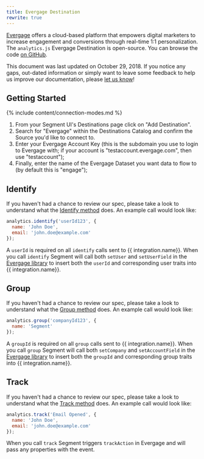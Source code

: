 ```yaml
---
title: Evergage Destination
rewrite: true
---
```


[Evergage](https://www.evergage.com/) offers a cloud-based platform that empowers digital marketers to increase engagement and conversions through real-time 1:1 personalization. The `analytics.js` Evergage Destination is open-source. You can browse the code [on GitHub](https://github.com/segment-integrations/analytics.js-integration-evergage).

This document was last updated on October 29, 2018. If you notice any gaps, out-dated information or simply want to leave some feedback to help us improve our documentation, please [let us know](https://segment.com/help/contact)!

## Getting Started

{% include content/connection-modes.md %}

1. From your Segment UI's Destinations page click on "Add Destination".
2. Search for "Evergage" within the Destinations Catalog and confirm the Source you'd like to connect to.
3. Enter your Evergage Account Key (this is the subdomain you use to login to Evergage with; if your account is "testaccount.evergage.com", then use "testaccount");
4. Finally, enter the name of the Evergage Dataset you want data to flow to (by default this is "engage");

## Identify
If you haven't had a chance to review our spec, please take a look to understand what the [Identify method](https://segment.com/docs/connections/spec/identify/) does. An example call would look like:

```javascript
analytics.identify('userId123', {
  name: 'John Doe',
  email: 'john.doe@example.com'
});
```

A `userId` is required on all `identify` calls sent to {{ integration.name}}. When you call `identify` Segment will call both `setUser` and `setUserField` in the [Evergage library](https://doc.evergage.com/display/EKB/Send+Data+to+Evergage) to insert both the `userId` and corresponding user traits into {{ integration.name}}.

## Group
If you haven't had a chance to review our spec, please take a look to understand what the [Group method](https://segment.com/docs/connections/spec/group/) does. An example call would look like:

```javascript
analytics.group('companyId123', {
  name: 'Segment'
});
```

A `groupId` is required on all `group` calls sent to {{ integration.name}}. When you call `group` Segment will call both `setCompany` and `setAccountField` in the [Evergage library](https://doc.evergage.com/display/EKB/Send+Data+to+Evergage) to insert both the `groupId` and corresponding group traits into {{ integration.name}}.

## Track
If you haven't had a chance to review our spec, please take a look to understand what the [Track method](https://segment.com/docs/connections/spec/track/) does. An example call would look like:

```javascript
analytics.track('Email Opened', {
  name: 'John Doe',
  email: 'john.doe@example.com'
});
```

When you call `track` Segment triggers `trackAction` in Evergage and will pass any properties with the event.
